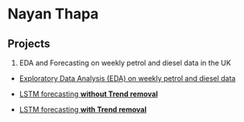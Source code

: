 # Nayan Thapa 


## Projects

1) EDA and Forecasting on weekly petrol and diesel data in the UK

- <a href="https://nbviewer.jupyter.org/github/NyanoNyan/Portfolio/blob/0a7e1f844063935711d4b42ad15889aa79282c88/1)%20EDA%20and%20Forecasting/Clean_EDA_weekly_road_fuel.ipynb">Exploratory Data Analysis (EDA) on weekly petrol and diesel data </a>

- <a href="">LSTM forecasting **without Trend removal**</a>

- <a href="">LSTM forecasting **with Trend removal**</a>
